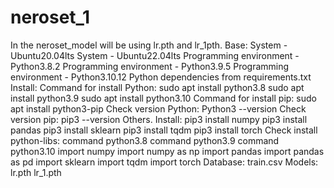 # neroset_1
In the neroset_model will be using lr.pth and lr_1pth.
Base:
System - Ubuntu20.04lts
System - Ubuntu22.04lts
Programming environment - Python3.8.2
Programming environment - Python3.9.5
Programming environment - Python3.10.12
Python dependencies from requirements.txt
Install:
Command for install Python:
sudo apt install python3.8
sudo apt install python3.9
sudo apt install python3.10
Command for install pip:
sudo apt install python3-pip
Check version Python:
Python3 --version
Check version pip:
pip3 --version
Others.
Install:
pip3 install numpy
pip3 install pandas
pip3 install sklearn
pip3 install tqdm
pip3 install torch
Check install python-libs:
command python3.8
command python3.9
command python3.10
import numpy
import numpy as np
import pandas
import pandas as pd
import sklearn
import tqdm
import torch
Database:
train.csv
Models:
lr.pth
lr_1.pth
